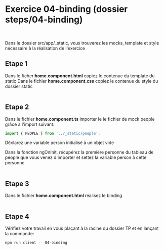 # Exercice 04-binding (dossier steps/04-binding)

<br>

Dans le dossier src/app/\_static, vous trouverez les mocks, template et style nécessaire à la réalisation de l'exercice

## Etape 1

Dans le ficher **home.component.html** copiez le contenue du template du static
Dans le fichier **home.component.css** copiez le contenue du style du dossier static
<br><br>

## Etape 2

Dans le fichier **home.component.ts** importer le le fichier de mock people grâce à l'import suivant:

```typescript
import { PEOPLE } from '../_static/people';
```

Déclarez une variable person initialisé à un objet vide

Dans la fonction ngOnInit, récupérez la première personne du tableau de people que vous venez d'importer et settez la variable person à cette personne
<br><br>

## Etape 3

Dans le fichier **home.component.html** réalisez le binding
<br><br>

## Etape 4

Vérifiez votre travail en vous plaçant à la racine du dossier TP et en lançant la commande:

```bash
npm run client -- 04-binding
```
